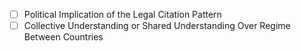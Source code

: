 - [ ] Political Implication of the Legal Citation Pattern
- [ ] Collective Understanding or Shared Understanding Over Regime Between Countries
